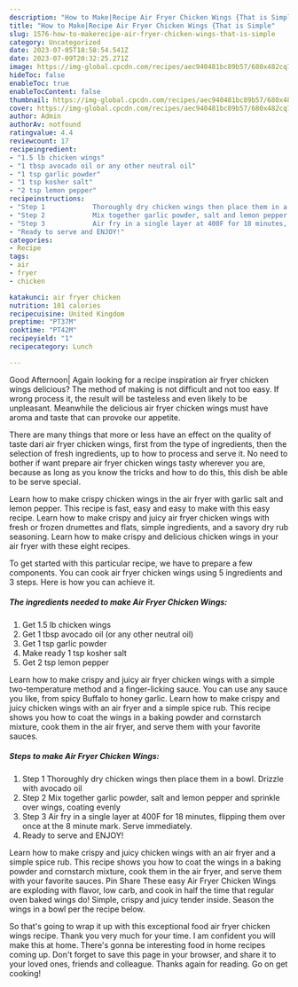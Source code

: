 ```yaml
---
description: "How to Make|Recipe Air Fryer Chicken Wings {That is Simple"
title: "How to Make|Recipe Air Fryer Chicken Wings {That is Simple"
slug: 1576-how-to-makerecipe-air-fryer-chicken-wings-that-is-simple
category: Uncategorized
date: 2023-07-05T18:58:54.541Z
date: 2023-07-09T20:32:25.271Z
image: https://img-global.cpcdn.com/recipes/aec940481bc89b57/680x482cq70/air-fryer-chicken-wings-recipe-main-photo.jpg
hideToc: false
enableToc: true
enableTocContent: false
thumbnail: https://img-global.cpcdn.com/recipes/aec940481bc89b57/680x482cq70/air-fryer-chicken-wings-recipe-main-photo.jpg
cover: https://img-global.cpcdn.com/recipes/aec940481bc89b57/680x482cq70/air-fryer-chicken-wings-recipe-main-photo.jpg
author: Admin
authorAv: notfound
ratingvalue: 4.4
reviewcount: 17
recipeingredient:
- "1.5 lb chicken wings"
- "1 tbsp avocado oil or any other neutral oil"
- "1 tsp garlic powder"
- "1 tsp kosher salt"
- "2 tsp lemon pepper"
recipeinstructions:
- "Step 1            Thoroughly dry chicken wings then place them in a bowl. Drizzle with avocado oil"
- "Step 2            Mix together garlic powder, salt and lemon pepper and sprinkle over wings, coating evenly"
- "Step 3            Air fry in a single layer at 400F for 18 minutes, flipping them over once at the 8 minute mark. Serve immediately."
- "Ready to serve and ENJOY!"
categories:
- Recipe
tags:
- air
- fryer
- chicken

katakunci: air fryer chicken 
nutrition: 101 calories
recipecuisine: United Kingdom
preptime: "PT37M"
cooktime: "PT42M"
recipeyield: "1"
recipecategory: Lunch

---
```



Good Afternoon| Again looking for a recipe inspiration air fryer chicken wings delicious? The method of making is not difficult and not too easy. If wrong process it, the result will be tasteless and even likely to be unpleasant. Meanwhile the delicious air fryer chicken wings must have aroma and taste that can provoke our appetite.






There are many things that more or less have an effect on the quality of taste dari air fryer chicken wings, first from the type of ingredients, then the selection of fresh ingredients, up to how to process and serve it. No need to bother if want prepare air fryer chicken wings tasty wherever you are, because as long as you know the tricks and how to do this, this dish be able to be serve special.


Learn how to make crispy chicken wings in the air fryer with garlic salt and lemon pepper. This recipe is fast, easy and easy to make with this easy recipe. Learn how to make crispy and juicy air fryer chicken wings with fresh or frozen drumettes and flats, simple ingredients, and a savory dry rub seasoning. Learn how to make crispy and delicious chicken wings in your air fryer with these eight recipes.


To get started with this particular recipe, we have to prepare a few components. You can cook air fryer chicken wings using 5 ingredients and 3 steps. Here is how you can achieve it.

<!--inarticleads1-->

##### The ingredients needed to make Air Fryer Chicken Wings:

1. Get 1.5 lb chicken wings
1. Get 1 tbsp avocado oil (or any other neutral oil)
1. Get 1 tsp garlic powder
1. Make ready 1 tsp kosher salt
1. Get 2 tsp lemon pepper


Learn how to make crispy and juicy air fryer chicken wings with a simple two-temperature method and a finger-licking sauce. You can use any sauce you like, from spicy Buffalo to honey garlic. Learn how to make crispy and juicy chicken wings with an air fryer and a simple spice rub. This recipe shows you how to coat the wings in a baking powder and cornstarch mixture, cook them in the air fryer, and serve them with your favorite sauces. 

<!--inarticleads2-->

##### Steps to make Air Fryer Chicken Wings:

1. Step 1            Thoroughly dry chicken wings then place them in a bowl. Drizzle with avocado oil
1. Step 2            Mix together garlic powder, salt and lemon pepper and sprinkle over wings, coating evenly
1. Step 3            Air fry in a single layer at 400F for 18 minutes, flipping them over once at the 8 minute mark. Serve immediately.
1. Ready to serve and ENJOY!

Learn how to make crispy and juicy chicken wings with an air fryer and a simple spice rub. This recipe shows you how to coat the wings in a baking powder and cornstarch mixture, cook them in the air fryer, and serve them with your favorite sauces. Pin Share These easy Air Fryer Chicken Wings are exploding with flavor, low carb, and cook in half the time that regular oven baked wings do! Simple, crispy and juicy tender inside. Season the wings in a bowl per the recipe below. 

So that's going to wrap it up with this exceptional food air fryer chicken wings recipe. Thank you very much for your time. I am confident you will make this at home. There's gonna be interesting food in home recipes coming up. Don't forget to save this page in your browser, and share it to your loved ones, friends and colleague. Thanks again for reading. Go on get cooking!
